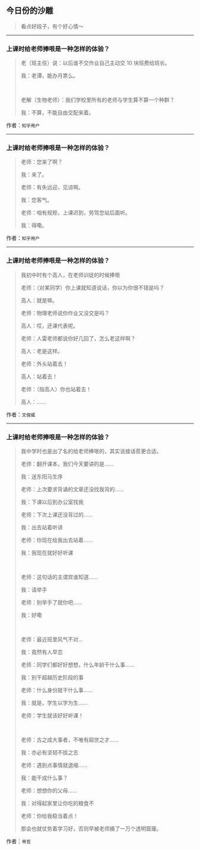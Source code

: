 ## 今日份的沙雕

> 看点好段子，有个好心情～


 
---

### 上课时给老师捧哏是一种怎样的体验？

> 老（班主任）说：以后谁不交作业自己主动交 10 块班费给班长。
> 
> 我：老谭，能办月票么。
> 
>  
> 
> 老解（生物老师）：我们学校里所有的老师与学生算不算一个种群？
> 
> 我：不算，不能自由交配来着。


作者：`知乎用户`

---

### 上课时给老师捧哏是一种怎样的体验？

> 老师：您来了啊？
> 
> 我：来了。
> 
> 老师：有失远迎，见谅啊。
> 
> 我：您客气。
> 
> 老师：咱有规矩，上课迟到，劳驾您站后面听。
> 
> 我：得嘞。


作者：`知乎用户`

---

### 上课时给老师捧哏是一种怎样的体验？

> 我初中时有个高人，在老师训徒的时候捧哏
> 
> 老师：（对某同学）你上课就知道说话，你以为你很不错是吗？
> 
> 高人：就是嘛。
> 
> 老师：物理老师说你作业又没交是吗？
> 
> 高人：哎，还课代表呢。
> 
> 老师：人雷老师都说你好几回了，怎么老这样啊？
> 
> 高人：老是这样。
> 
> 老师：外头站着去！
> 
> 高人：站着去！
> 
> 老师：（指高人）你也站着去！
> 
> 高人：……


作者：`文俊威`

---

### 上课时给老师捧哏是一种怎样的体验？

> 我中学时也是出了名的给老师捧哏的，其实说接话茬更合适。
> 
> 老师：翻开课本，我们今天要讲的是……
> 
> 我：送东阳马生序
> 
> 老师：上次要求背诵的文章还没找我背的……
> 
> 我：下课以后到办公室找我
> 
> 老师：下次上课还没背过的……
> 
> 我：出去站着听讲
> 
> 老师：你现在给我出去站着……
> 
> 我：我现在就好好听课
> 
>  
> 
> 老师：这句话的主谓宾谁知道……
> 
> 我：请举手
> 
> 老师：别举手了就你吧……
> 
> 我：好嘞
> 
>  
> 
> 老师：最近班里风气不对…
> 
> 我：竟然有人早恋
> 
> 老师：同学们都好好想想，什么年龄干什么事……
> 
> 我：别干超越历史阶段的事
> 
> 老师：什么身份就干什么事……
> 
> 我：就是，学生以学为生……
> 
> 老师：学生就该好好听课！
> 
>  
> 
> 老师：古之成大事者，不唯有超世之才……
> 
> 我：亦必有坚韧不拔之志
> 
> 老师：遇到点事情就退缩……
> 
> 我：能干成什么事？
> 
> 老师：想想你的父母……
> 
> 我：对得起家里让你吃的粮食不
> 
> 老师：你给我稳当着点！
> 
> 那会也就仗势着学习好，否则早被老师捅了一万个透明窟窿。


作者：`帝哲`